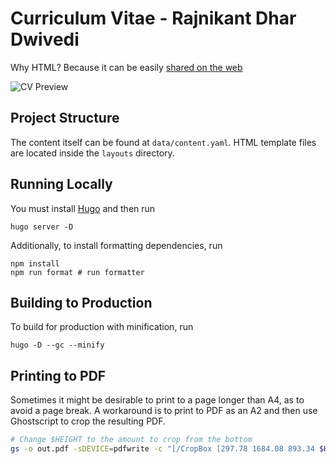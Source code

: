 # Curriculum Vitae - Rajnikant Dhar Dwivedi

Why HTML? Because it can be easily [shared on the web](https://cv.rajnikantdhardwivedi.com)

![CV Preview](.github/preview.png)

## Project Structure

The content itself can be found at `data/content.yaml`.
HTML template files are located inside the `layouts` directory.

## Running Locally

You must install [Hugo](https://gohugo.io/) and then run

```
hugo server -D
```

Additionally, to install formatting dependencies, run

```
npm install
npm run format # run formatter
```

## Building to Production

To build for production with minification, run

```
hugo -D --gc --minify
```

## Printing to PDF

Sometimes it might be desirable to print to a page longer than A4,
as to avoid a page break.
A workaround is to print to PDF as an A2 and then use Ghostscript to
crop the resulting PDF.

```sh
# Change $HEIGHT to the amount to crop from the bottom
gs -o out.pdf -sDEVICE=pdfwrite -c "[/CropBox [297.78 1684.08 893.34 $HEIGHT] /PAGES pdfmark" -f CV\ _\ Rajnikant\ Dhar\ Dwivedi.pdf
```
